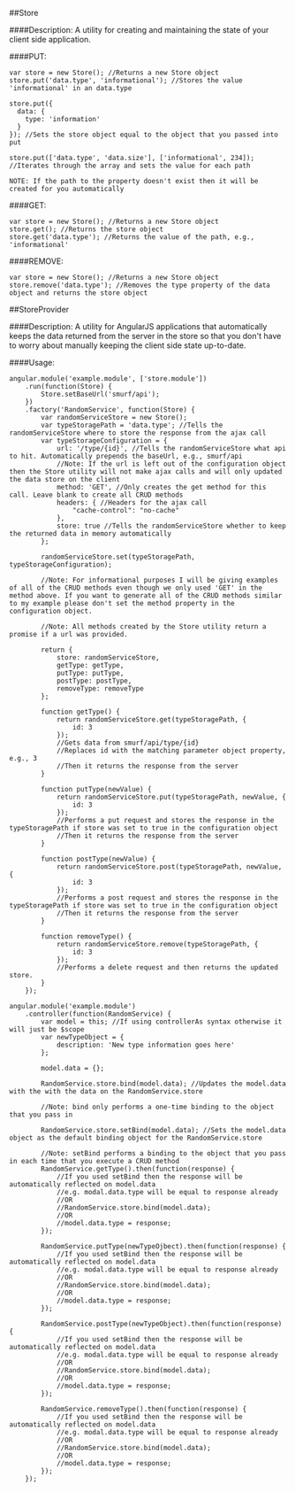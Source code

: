 ##Store

####Description:
A utility for creating and maintaining the state of your client side application.

####PUT:

    var store = new Store(); //Returns a new Store object
    store.put('data.type', 'informational'); //Stores the value 'informational' in an data.type
    
    store.put({
      data: {
        type: 'information'
      }
    }); //Sets the store object equal to the object that you passed into put
    
    store.put(['data.type', 'data.size'], ['informational', 234]);
    //Iterates through the array and sets the value for each path
    
    NOTE: If the path to the property doesn't exist then it will be created for you automatically

####GET:

    var store = new Store(); //Returns a new Store object
    store.get(); //Returns the store object
    store.get('data.type'); //Returns the value of the path, e.g., 'informational'
    
####REMOVE:

    var store = new Store(); //Returns a new Store object
    store.remove('data.type'); //Removes the type property of the data object and returns the store object
    
##StoreProvider

####Description:
A utility for AngularJS applications that automatically keeps the data returned from the server in the store so that you don't have to worry about manually keeping the client side state up-to-date.

####Usage:

    angular.module('example.module', ['store.module'])
        .run(function(Store) {
            Store.setBaseUrl('smurf/api');
        })
        .factory('RandomService', function(Store) {
            var randomServiceStore = new Store();
            var typeStoragePath = 'data.type'; //Tells the randomServiceStore where to store the response from the ajax call
            var typeStorageConfiguration = {
                url: '/type/{id}', //Tells the randomServiceStore what api to hit. Automatically prepends the baseUrl, e.g., smurf/api
                //Note: If the url is left out of the configuration object then the Store utility will not make ajax calls and will only updated the data store on the client
                method: 'GET', //Only creates the get method for this call. Leave blank to create all CRUD methods
                headers: { //Headers for the ajax call
                    "cache-control": "no-cache"
                },
                store: true //Tells the randomServiceStore whether to keep the returned data in memory automatically
            };
            
            randomServiceStore.set(typeStoragePath, typeStorageConfiguration);
            
            //Note: For informational purposes I will be giving examples of all of the CRUD methods even though we only used 'GET' in the method above. If you want to generate all of the CRUD methods similar to my example please don't set the method property in the configuration object.
            
            //Note: All methods created by the Store utility return a promise if a url was provided.
            
            return {
                store: randomServiceStore,
                getType: getType,
                putType: putType,
                postType: postType,
                removeType: removeType
            };
            
            function getType() {
                return randomServiceStore.get(typeStoragePath, {
                    id: 3
                });
                //Gets data from smurf/api/type/{id}
                //Replaces id with the matching parameter object property, e.g., 3
                //Then it returns the response from the server
            }
            
            function putType(newValue) {
                return randomServiceStore.put(typeStoragePath, newValue, {
                    id: 3
                });
                //Performs a put request and stores the response in the typeStoragePath if store was set to true in the configuration object
                //Then it returns the response from the server
            }
            
            function postType(newValue) {
                return randomServiceStore.post(typeStoragePath, newValue, {
                    id: 3
                });
                //Performs a post request and stores the response in the typeStoragePath if store was set to true in the configuration object
                //Then it returns the response from the server
            }
            
            function removeType() {
                return randomServiceStore.remove(typeStoragePath, {
                    id: 3
                });
                //Performs a delete request and then returns the updated store.
            }
        });

    angular.module('example.module')
        .controller(function(RandomService) {
            var model = this; //If using controllerAs syntax otherwise it will just be $scope
            var newTypeObject = {
                description: 'New type information goes here'
            };
            
            model.data = {};
            
            RandomService.store.bind(model.data); //Updates the model.data with the with the data on the RandomService.store
            
            //Note: bind only performs a one-time binding to the object that you pass in
            
            RandomService.store.setBind(model.data); //Sets the model.data object as the default binding object for the RandomService.store
            
            //Note: setBind performs a binding to the object that you pass in each time that you execute a CRUD method
            RandomService.getType().then(function(response) {
                //If you used setBind then the response will be automatically reflected on model.data
                //e.g. modal.data.type will be equal to response already
                //OR
                //RandomService.store.bind(model.data);
                //OR
                //model.data.type = response;
            });
            
            RandomService.putType(newTypeOjbect).then(function(response) {
                //If you used setBind then the response will be automatically reflected on model.data
                //e.g. modal.data.type will be equal to response already
                //OR
                //RandomService.store.bind(model.data);
                //OR
                //model.data.type = response;
            });
            
            RandomService.postType(newTypeObject).then(function(response) {
                //If you used setBind then the response will be automatically reflected on model.data
                //e.g. modal.data.type will be equal to response already
                //OR
                //RandomService.store.bind(model.data);
                //OR
                //model.data.type = response;
            });
            
            RandomService.removeType().then(function(response) {
                //If you used setBind then the response will be automatically reflected on model.data
                //e.g. modal.data.type will be equal to response already
                //OR
                //RandomService.store.bind(model.data);
                //OR
                //model.data.type = response;
            });
        });
